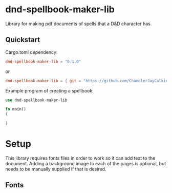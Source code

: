 # dnd-spellbook-maker-lib
Library for making pdf documents of spells that a D&D character has.

## Quickstart
Cargo.toml dependency:

```toml
dnd-spellbook-maker-lib = "0.1.0"
```

or

```toml
dnd-spellbook-maker-lib = { git = "https://github.com/ChandlerJayCalkins/dnd-spellbook-maker-lib" }
```

Example program of creating a spellbook:

```Rust
use dnd-spellbook-maker-lib

fn main()
{

}
```
 
# Setup
This library requires fonts files in order to work so it can add text to the document. Adding a background image to each of the pages is optional, but needs to be manually supplied if that is desired.

## Fonts

